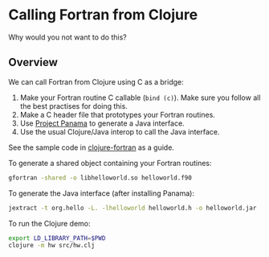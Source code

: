 # Calling Fortran from Clojure

Why would you not want to do this?

## Overview

We can call Fortran from Clojure using C as a bridge:
1. Make your Fortran routine C callable (`bind (c)`).  Make sure you follow all the best practises for doing this.
2. Make a C header file that prototypes your Fortran routines.
3. Use [Project Panama][1] to generate a Java interface.
4. Use the usual Clojure/Java interop to call the Java interface.

See the sample code in [clojure-fortran][2] as a guide.

To generate a shared object containing your Fortran routines:

```sh
gfortran -shared -o libhelloworld.so helloworld.f90
```

To generate the Java interface (after installing Panama):
```sh
jextract -t org.hello -L. -lhelloworld helloworld.h -o helloworld.jar
```

To run the Clojure demo:
```sh
export LD_LIBRARY_PATH=$PWD
clojure -m hw src/hw.clj
```

[1]: https://openjdk.java.net/projects/panama/
[2]: https://github.com/memmett/clojure-fortran

